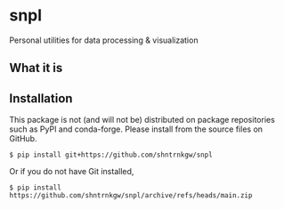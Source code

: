 # snpl
Personal utilities for data processing &amp; visualization

## What it is 

## Installation

This package is not (and will not be) distributed on package repositories such as 
PyPI and conda-forge. Please install from the source files on GitHub. 

    $ pip install git+https://github.com/shntrnkgw/snpl

Or if you do not have Git installed, 

    $ pip install https://github.com/shntrnkgw/snpl/archive/refs/heads/main.zip
